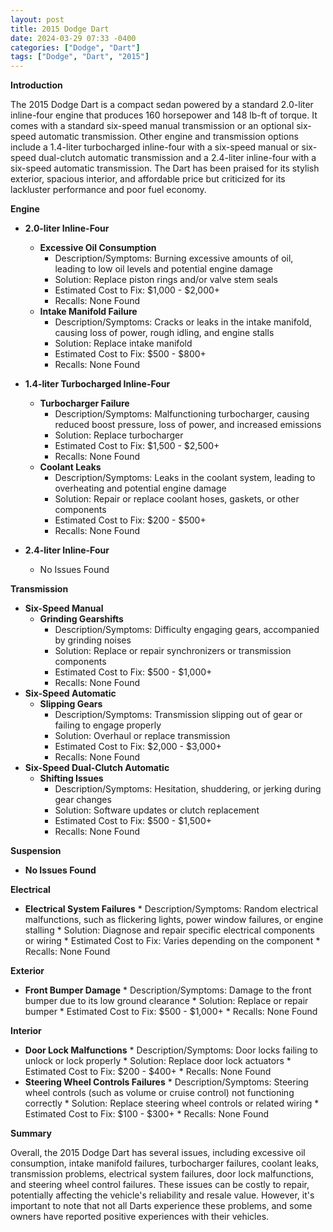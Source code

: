 ```yaml
---
layout: post
title: 2015 Dodge Dart
date: 2024-03-29 07:33 -0400
categories: ["Dodge", "Dart"]
tags: ["Dodge", "Dart", "2015"]
---
```

**Introduction**

The 2015 Dodge Dart is a compact sedan powered by a standard 2.0-liter inline-four engine that produces 160 horsepower and 148 lb-ft of torque. It comes with a standard six-speed manual transmission or an optional six-speed automatic transmission. Other engine and transmission options include a 1.4-liter turbocharged inline-four with a six-speed manual or six-speed dual-clutch automatic transmission and a 2.4-liter inline-four with a six-speed automatic transmission. The Dart has been praised for its stylish exterior, spacious interior, and affordable price but criticized for its lackluster performance and poor fuel economy.

**Engine**
* **2.0-liter Inline-Four**
    * **Excessive Oil Consumption**
        * Description/Symptoms: Burning excessive amounts of oil, leading to low oil levels and potential engine damage
        * Solution: Replace piston rings and/or valve stem seals
        * Estimated Cost to Fix: $1,000 - $2,000+
        * Recalls: None Found
    * **Intake Manifold Failure**
        * Description/Symptoms: Cracks or leaks in the intake manifold, causing loss of power, rough idling, and engine stalls
        * Solution: Replace intake manifold
        * Estimated Cost to Fix: $500 - $800+
        * Recalls: None Found

* **1.4-liter Turbocharged Inline-Four**
    * **Turbocharger Failure**
        * Description/Symptoms: Malfunctioning turbocharger, causing reduced boost pressure, loss of power, and increased emissions
        * Solution: Replace turbocharger
        * Estimated Cost to Fix: $1,500 - $2,500+
        * Recalls: None Found
    * **Coolant Leaks**
        * Description/Symptoms: Leaks in the coolant system, leading to overheating and potential engine damage
        * Solution: Repair or replace coolant hoses, gaskets, or other components
        * Estimated Cost to Fix: $200 - $500+
        * Recalls: None Found

* **2.4-liter Inline-Four**
    * No Issues Found

**Transmission**
* **Six-Speed Manual**
    * **Grinding Gearshifts**
        * Description/Symptoms: Difficulty engaging gears, accompanied by grinding noises
        * Solution: Replace or repair synchronizers or transmission components
        * Estimated Cost to Fix: $500 - $1,000+
        * Recalls: None Found
* **Six-Speed Automatic**
    * **Slipping Gears**
        * Description/Symptoms: Transmission slipping out of gear or failing to engage properly
        * Solution: Overhaul or replace transmission
        * Estimated Cost to Fix: $2,000 - $3,000+
        * Recalls: None Found
* **Six-Speed Dual-Clutch Automatic**
    * **Shifting Issues**
        * Description/Symptoms: Hesitation, shuddering, or jerking during gear changes
        * Solution: Software updates or clutch replacement
        * Estimated Cost to Fix: $500 - $1,500+
        * Recalls: None Found

**Suspension**
* **No Issues Found**

**Electrical**
* **Electrical System Failures**
        * Description/Symptoms: Random electrical malfunctions, such as flickering lights, power window failures, or engine stalling
        * Solution: Diagnose and repair specific electrical components or wiring
        * Estimated Cost to Fix: Varies depending on the component
        * Recalls: None Found

**Exterior**
* **Front Bumper Damage**
        * Description/Symptoms: Damage to the front bumper due to its low ground clearance
        * Solution: Replace or repair bumper
        * Estimated Cost to Fix: $500 - $1,000+
        * Recalls: None Found

**Interior**
* **Door Lock Malfunctions**
        * Description/Symptoms: Door locks failing to unlock or lock properly
        * Solution: Replace door lock actuators
        * Estimated Cost to Fix: $200 - $400+
        * Recalls: None Found
* **Steering Wheel Controls Failures**
        * Description/Symptoms: Steering wheel controls (such as volume or cruise control) not functioning correctly
        * Solution: Replace steering wheel controls or related wiring
        * Estimated Cost to Fix: $100 - $300+
        * Recalls: None Found

**Summary**

Overall, the 2015 Dodge Dart has several issues, including excessive oil consumption, intake manifold failures, turbocharger failures, coolant leaks, transmission problems, electrical system failures, door lock malfunctions, and steering wheel control failures. These issues can be costly to repair, potentially affecting the vehicle's reliability and resale value. However, it's important to note that not all Darts experience these problems, and some owners have reported positive experiences with their vehicles.

